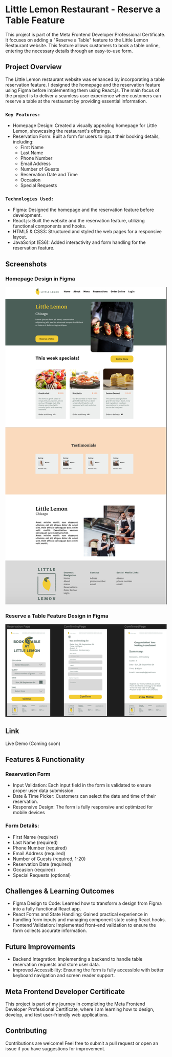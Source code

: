 # Little Lemon Restaurant - Reserve a Table Feature

This project is part of the Meta Frontend Developer Professional Certificate. It focuses on adding a "Reserve a Table" feature to the Little Lemon Restaurant website. This feature allows customers to book a table online, entering the necessary details through an easy-to-use form.

## Project Overview

The Little Lemon restaurant website was enhanced by incorporating a table reservation feature. I designed the homepage and the reservation feature using Figma before implementing them using React.js. The main focus of the project is to deliver a seamless user experience where customers can reserve a table at the restaurant by providing essential information.

### `Key Features:`

* Homepage Design: Created a visually appealing homepage for Little Lemon, showcasing the restaurant's offerings.
* Reservation Form: Built a form for users to input their booking details, including:
    * First Name
    * Last Name
    * Phone Number
    * Email Address
    * Number of Guests
    * Reservation Date and Time
    * Occasion
    * Special Requests

### `Technologies Used:`

* Figma: Designed the homepage and the reservation feature before development.
* React.js: Built the website and the reservation feature, utilizing functional components and hooks.
* HTML5 & CSS3: Structured and styled the web pages for a responsive layout.
* JavaScript (ES6): Added interactivity and form handling for the reservation feature.

## Screenshots

### Homepage Design in Figma

![Little Lemon Homepage](public/Homepage.png)

### Reserve a Table Feature Design in Figma

![Little Lemon Reservation Page](public/Reservation.png)

## Link
Live Demo (Coming soon)

## Features & Functionality

### Reservation Form

* Input Validation: Each input field in the form is validated to ensure proper user data submission.
* Date & Time Picker: Customers can select the date and time of their reservation.
* Responsive Design: The form is fully responsive and optimized for mobile devices

### Form Details:

* First Name (required)
* Last Name (required)
* Phone Number (required)
* Email Address (required)
* Number of Guests (required, 1-20)
* Reservation Date (required)
* Occasion (required)
* Special Requests (optional)

## Challenges & Learning Outcomes

* Figma Design to Code: Learned how to transform a design from Figma into a fully functional React app.
* React Forms and State Handling: Gained practical experience in handling form inputs and managing component state using React hooks.
* Frontend Validation: Implemented front-end validation to ensure the form collects accurate information.

## Future Improvements

* Backend Integration: Implementing a backend to handle table reservation requests and store user data.
* Improved Accessibility: Ensuring the form is fully accessible with better keyboard navigation and screen reader support.

## Meta Frontend Developer Certificate

This project is part of my journey in completing the Meta Frontend Developer Professional Certificate, where I am learning how to design, develop, and test user-friendly web applications.

## Contributing

Contributions are welcome! Feel free to submit a pull request or open an issue if you have suggestions for improvement.
